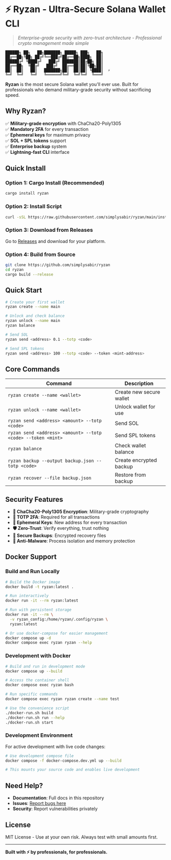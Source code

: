 # ⚡ Ryzan - Ultra-Secure Solana Wallet CLI

> *Enterprise-grade security with zero-trust architecture - Professional crypto management made simple*

```
██████╗ ██╗   ██╗███████╗ █████╗ ███╗   ██╗
██╔══██╗╚██╗ ██╔╝╚══███╔╝██╔══██╗████╗  ██║
██████╔╝ ╚████╔╝   ███╔╝ ███████║██╔██╗ ██║
██╔══██╗  ╚██╔╝   ███╔╝  ██╔══██║██║╚██╗██║
██║  ██║   ██║   ███████╗██║  ██║██║ ╚████║  ⚡
╚═╝  ╚═╝   ╚═╝   ╚══════╝╚═╝  ╚═╝╚═╝  ╚═══╝  
```

**Ryzan** is the most secure Solana wallet you'll ever use. Built for professionals who demand military-grade security without sacrificing speed.

## Why Ryzan?

✅ **Military-grade encryption** with ChaCha20-Poly1305  
✅ **Mandatory 2FA** for every transaction  
✅ **Ephemeral keys** for maximum privacy  
✅ **SOL + SPL tokens** support  
✅ **Enterprise backup** system  
✅ **Lightning-fast CLI** interface  

## Quick Install

### Option 1: Cargo Install (Recommended)
```bash
cargo install ryzan
```

### Option 2: Install Script
```bash
curl -sSL https://raw.githubusercontent.com/simplysabir/ryzan/main/install.sh | bash
```

### Option 3: Download from Releases
Go to [Releases](https://github.com/simplysabir/ryzan/releases) and download for your platform.

### Option 4: Build from Source
```bash
git clone https://github.com/simplysabir/ryzan
cd ryzan
cargo build --release
```

## Quick Start

```bash
# Create your first wallet
ryzan create --name main

# Unlock and check balance
ryzan unlock --name main
ryzan balance

# Send SOL
ryzan send <address> 0.1 --totp <code>

# Send SPL tokens
ryzan send <address> 100 --totp <code> --token <mint-address>
```

## Core Commands

| Command | Description |
|---------|-------------|
| `ryzan create --name <wallet>` | Create new secure wallet |
| `ryzan unlock --name <wallet>` | Unlock wallet for use |
| `ryzan send <address> <amount> --totp <code>` | Send SOL |
| `ryzan send <address> <amount> --totp <code> --token <mint>` | Send SPL tokens |
| `ryzan balance` | Check wallet balance |
| `ryzan backup --output backup.json --totp <code>` | Create encrypted backup |
| `ryzan recover --file backup.json` | Restore from backup |

## Security Features

- **🔐 ChaCha20-Poly1305 Encryption**: Military-grade cryptography
- **📱 TOTP 2FA**: Required for all transactions
- **👻 Ephemeral Keys**: New address for every transaction
- **🛡️ Zero-Trust**: Verify everything, trust nothing
- **💾 Secure Backups**: Encrypted recovery files
- **🚫 Anti-Malware**: Process isolation and memory protection

## Docker Support

### Build and Run Locally

```bash
# Build the Docker image
docker build -t ryzan:latest .

# Run interactively
docker run -it --rm ryzan:latest

# Run with persistent storage
docker run -it --rm \
  -v ryzan_config:/home/ryzan/.config/ryzan \
  ryzan:latest

# Or use docker-compose for easier management
docker compose up -d
docker compose exec ryzan ryzan --help
```

### Development with Docker

```bash
# Build and run in development mode
docker compose up --build

# Access the container shell
docker compose exec ryzan bash

# Run specific commands
docker compose exec ryzan ryzan create --name test

# Use the convenience script
./docker-run.sh build
./docker-run.sh run --help
./docker-run.sh start
```

### Development Environment

For active development with live code changes:

```bash
# Use development compose file
docker compose -f docker-compose.dev.yml up --build

# This mounts your source code and enables live development
```

## Need Help?

- **Documentation**: Full docs in this repository
- **Issues**: [Report bugs here](https://github.com/simplysabir/ryzan/issues)
- **Security**: Report vulnerabilities privately

## License

MIT License - Use at your own risk. Always test with small amounts first.

---

**Built with ⚡ by professionals, for professionals.**